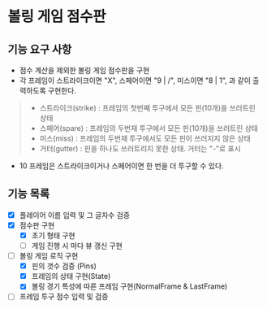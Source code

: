 # 볼링 게임 점수판

## 기능 요구 사항

* 점수 계산을 제외한 볼링 게임 점수판을 구현
* 각 프레임이 스트라이크이면 "X", 스페어이면 "9 | /", 미스이면 "8 | 1", 과 같이 출력하도록 구현한다.

> * 스트라이크(strike) : 프레임의 첫번째 투구에서 모든 핀(10개)을 쓰러트린 상태
>* 스페어(spare) : 프레임의 두번재 투구에서 모든 핀(10개)을 쓰러트린 상태
>* 미스(miss) : 프레임의 두번재 투구에서도 모든 핀이 쓰러지지 않은 상태
>* 거터(gutter) : 핀을 하나도 쓰러트리지 못한 상태. 거터는 "-"로 표시

* 10 프레임은 스트라이크이거나 스페어이면 한 번을 더 투구할 수 있다.

## 기능 목록

- [x] 플레이어 이름 입력 및 그 글자수 검증
- [x] 점수판 구현
    - [x] 초기 형태 구현
    - [ ] 게임 진행 시 마다 뷰 갱신 구현
- [ ] 볼링 게임 로직 구현
    - [x] 핀의 갯수 검증 (Pins)
    - [x] 프레임의 상태 구현(State)
    - [x] 볼링 경기 특성에 따른 프레임 구현(NormalFrame & LastFrame)
- [ ] 프레임 투구 점수 입력 및 검증
